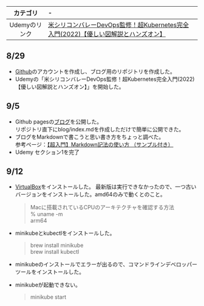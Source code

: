 |カテゴリ | - |
|:---:| :--- |
|Udemyのリンク | [米シリコンバレーDevOps監修！超Kubernetes完全入門(2022)【優しい図解説とハンズオン】](https://ibm-learning.udemy.com/course/kubernetes-docker-container-devops-kanzen-nyumon/) |

## 8/29
- [Github](https://github.com/)のアカウントを作成し、ブログ用のリポジトリを作成した。
- Udemyの「米シリコンバレーDevOps監修！超Kubernetes完全入門(2022)【優しい図解説とハンズオン】」を開始した。

## 9/5
- Github pagesの[ブログ](https://norinori666.github.io/blog/)を公開した。  
リポジトリ直下にblog/index.mdを作成しただけで簡単に公開できた。
- ブログをMarkdownで書こうと思い書き方をちょっと調べた。  
参考ページ：[【超入門】Markdown記法の使い方 （サンプル付き）](https://tech-blog.rakus.co.jp/entry/20200624/markdown#1-%E8%A6%8B%E5%87%BA%E3%81%97)
- Udemy セクション1を完了  

## 9/12
- [VirtualBox](https://www.virtualbox.org/)をインストールした。
  最新版は実行できなかったので、一つ古いバージョンをインストールした。amd64のみで動くとのこと。
  >Macに搭載されているCPUのアーキテクチャを確認する方法  
  >% uname -m  
  >arm64

- minikubeとkubectlをインストールした。
  >brew install minikube  
  >brew install kubectl  

- minikubeのインストールでエラーが出るので、コマンドラインデベロッパーツールをインストールした。
- minikubeが起動できない。
  >minikube start
  

  
